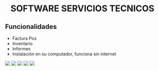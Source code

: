 <p align="center">


<h1 align="center">SOFTWARE SERVICIOS TECNICOS</h1>


<p align="center">


## Funcionalidades
- Factura Pos
- Inventario
- Informes
- Instalación en su computador, funciona sin internet



<img src="https://elprimo0909.github.io/SitioWeb_elPrimo/img/SM_servicios_DESKTOP3.png" > 
<img src="https://elprimo0909.github.io/SitioWeb_elPrimo/img/servicios2.png" > 
<img src="https://elprimo0909.github.io/SitioWeb_elPrimo/img/servicios4.png" >
<img src="https://elprimo0909.github.io/SitioWeb_elPrimo/img/SM_servicios_config.png" >
<img src="https://elprimo0909.github.io/SitioWeb_elPrimo/img/informesTecn.png" >

<a href="https://sm-software-colombia.github.io/sm/img/logoPOS2.png" id="logo"></a>
<br/>

<p align="center">

</a>
</p>
<br/>




